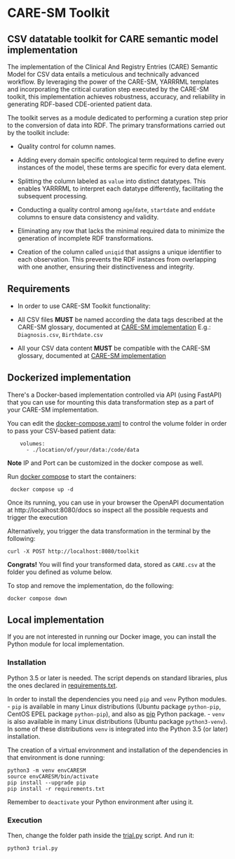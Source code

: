 # CARE-SM Toolkit

## CSV datatable toolkit for CARE semantic model implementation

The implementation of the Clinical And Registry Entries (CARE) Semantic Model for CSV data entails a meticulous and technically advanced workflow. By leveraging the power of the CARE-SM, YARRRML templates and incorporating the critical curation step executed by the CARE-SM toolkit, this implementation achieves robustness, accuracy, and reliability in generating RDF-based CDE-oriented patient data.

The toolkit serves as a module dedicated to performing a curation step prior to the conversion of data into RDF. The primary transformations carried out by the toolkit include:

* Quality control for column names.

* Adding every domain specific ontological term required to define every instances of the model, these terms are specific for every data element.

* Splitting the column labeled as `value` into distinct datatypes. This enables YARRRML to interpret each datatype differently, facilitating the subsequent processing.

* Conducting a quality control among `age`/`date`, `startdate` and `enddate` columns to ensure data consistency and validity.

* Eliminating any row that lacks the minimal required data to minimize the generation of incomplete RDF transformations.

* Creation of the column called `uniqid` that assigns a unique identifier to each observation. This prevents the RDF instances from overlapping with one another, ensuring their distinctiveness and integrity.

## Requirements 

- In order to use CARE-SM Toolkit functionality:
* All CSV files **MUST** be named according the data tags described at the CARE-SM glossary, documented at [CARE-SM implementation](https://github.com/CARE-SM/CARE-SM-Implementation/blob/main/CSV/README.md) E.g.: `Diagnosis.csv`, `Birthdate.csv`

 * All your CSV data content **MUST** be compatible with the CARE-SM glossary, documented at [CARE-SM implementation](https://github.com/CARE-SM/CARE-SM-Implementation/blob/main/CSV/README.md)


## Dockerized implementation

There's a Docker-based implementation controlled via API (using FastAPI) that you can use for mounting this data transformation step as a part of your CARE-SM implementation.

You can edit the [docker-compose.yaml](docker-compose.yaml) to control the volume folder in order to pass your CSV-based patient data:

```
    volumes:
      - ./location/of/your/data:/code/data
```

**Note** IP and Port can be customized in the docker compose as well.

Run [docker compose](https://docs.docker.com/compose/) to start the containers:

``` 
 docker compose up -d
```

Once its running, you can use in your browser the OpenAPI documentation at http://localhost:8080/docs so inspect all the possible requests and trigger the execution

Alternatively, you trigger the data transformation in the terminal by the following:

```
curl -X POST http://localhost:8080/toolkit
```
 
**Congrats!** You will find your transformed data, stored as `CARE.csv` at the folder you defined as volume below.

To stop and remove the implementation, do the following:

```
docker compose down
```

## Local implementation

If you are not interested in running our Docker image, you can install the Python module for local implementation.

###  Installation
 
Python 3.5 or later is needed. The script depends on standard libraries, plus the ones declared in [requirements.txt](requirements.txt).
 
In order to install the dependencies you need `pip` and `venv` Python modules.
	- `pip` is available in many Linux distributions (Ubuntu package `python-pip`, CentOS EPEL package `python-pip`), and also as [pip](https://pip.pypa.io/en/stable/) Python package.
	- `venv` is also available in many Linux distributions (Ubuntu package `python3-venv`). In some of these distributions `venv` is integrated into the Python 3.5 (or later) installation.

The creation of a virtual environment and installation of the dependencies in that environment is done running:

```
python3 -m venv envCARESM
source envCARESM/bin/activate
pip install --upgrade pip
pip install -r requirements.txt
```

Remember to `deactivate` your Python environment after using it.

###  Execution

Then, change the folder path inside the [trial.py](trial.py) script. And run it:

```
python3 trial.py
```
